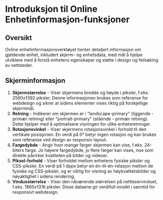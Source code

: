 # Introduksjon til Online Enhetinformasjon-funksjoner

## Oversikt

Online enhetinformasjonsverktøyet henter detaljert informasjon om gjeldende enhet, inkludert skjerm- og enhetsdata, med mål å hjelpe utviklere med å forstå enhetens egenskaper og støtte i design og feilsøking av nettsteder.

## Skjerminformasjon

1. **Skjermstørrelse** - Viser skjermens bredde og høyde i piksler, f.eks. 2560x1392 piksler. Denne informasjonen brukes som referanse for webdesign og sikrer at sidens elementer vises riktig på forskjellige skjermmål.
2. **Retning** - Indikerer om skjermen er i "landscape-primary" (liggende - primær retning) eller "portrait-primary" (stående - primær retning). Dette hjelper med å optimalisere visningen for ulike enhetsretninger.
3. **Rotasjonsvinkel** - Viser skjermens rotasjonsvinkel i forhold til den vertikale posisjonen. En verdi på 0° betyr ingen rotasjon og kan brukes som referanse ved design av responsiv layout.
4. **Fargedybde** - Angir hvor mange farger skjermen kan vise, f.eks. 24-biters farge. Jo høyere fargedybde, jo flere farger kan vises, noe som direkte påvirker kvaliteten på bilder og videoer.
5. **Piksel-forhold** - Viser forholdet mellom enhetens fysiske piksler og CSS-piksler. En verdi på 1 dppx betyr en én-til-én-relasjon mellom de fysiske og CSS-piksler, og er viktig for visning av høykvalitetsbilder og nøyaktighet i sidens rendering.
6. **Vindusstørrelse** - Viser den nåværende størrelsen på nettleservinduet, f.eks. 1865x1316 piksler. Disse dataene gir verdifull innsikt i sanntid for responsivt webdesign.